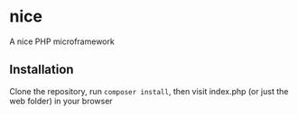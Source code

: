 nice
====

A nice PHP microframework


Installation
------------

Clone the repository, run `composer install`, then visit index.php (or just the web folder) in your browser